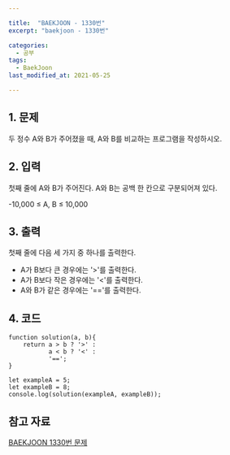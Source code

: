 ```yaml
---

title:  "BAEKJOON - 1330번"
excerpt: "baekjoon - 1330번"

categories:
  - 공부
tags:
  - BaekJoon
last_modified_at: 2021-05-25

---
```


## 1. 문제

두 정수 A와 B가 주어졌을 때, A와 B를 비교하는 프로그램을 작성하시오.

## 2. 입력

첫째 줄에 A와 B가 주어진다. A와 B는 공백 한 칸으로 구분되어져 있다.

-10,000 ≤ A, B ≤ 10,000

## 3. 출력

첫째 줄에 다음 세 가지 중 하나를 출력한다.

* A가 B보다 큰 경우에는 '>'를 출력한다.
* A가 B보다 작은 경우에는 '<'를 출력한다.
* A와 B가 같은 경우에는 '=='를 출력한다.

## 4. 코드

```
function solution(a, b){
    return a > b ? '>' : 
           a < b ? '<' : 
           '==';
}

let exampleA = 5;
let exampleB = 8;
console.log(solution(exampleA, exampleB));
```

## 참고 자료

[BAEKJOON 1330번 문제][1]   

[1]: https://www.acmicpc.net/problem/1330
